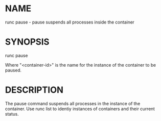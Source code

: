 # NAME
   runc pause - pause suspends all processes inside the container

# SYNOPSIS
   runc pause <container-id>

Where "\<container-id\>" is the name for the instance of the container to be
paused. 

# DESCRIPTION
   The pause command suspends all processes in the instance of the container.
Use runc list to identiy instances of containers and their current status.
